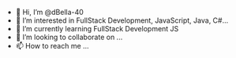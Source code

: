 - 👋 Hi, I’m @dBella-40
- 👀 I’m interested in FullStack Development, JavaScript, Java, C#...
- 🌱 I’m currently learning FullStack Development JS
- 💞️ I’m looking to collaborate on ...
- 📫 How to reach me ...

<!---
dBella-40/dBella-40 is a ✨ special ✨ repository because its `README.md` (this file) appears on your GitHub profile.
You can click the Preview link to take a look at your changes.
--->
